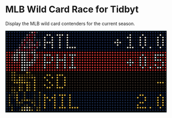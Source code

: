 # MLB Wild Card Race for Tidbyt

Display the MLB wild card contenders for the current season.

![MLB Wild Card Race for Tidbyt](screenshot.png)
